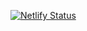 [![Netlify Status](https://api.netlify.com/api/v1/badges/2c4c8ac9-be95-4745-84c8-7114cfc53cde/deploy-status)](https://app.netlify.com/sites/orari-dipendenti/deploys)